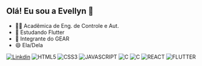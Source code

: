 ## Olá! Eu sou a Evellyn 👋

- 👩‍🎓 Acadêmica de Eng. de Controle e Aut.
- 🌱 Estudando Flutter
- 🤖 Integrante do GEAR
- 😄 Ela/Dela

[![Linkdin](https://img.shields.io/badge/LinkedIn-0077B5?style=for-the-badge&logo=linkedin&logoColor=white)](https://www.linkedin.com/in/evellyn-lindoso-serrão-1a5389236/)
![HTML5](https://img.shields.io/badge/HTML5-E34F26?style=for-the-badge&logo=html5&logoColor=white)
![CSS3](https://img.shields.io/badge/CSS3-1572B6?style=for-the-badge&logo=css3&logoColor=white)
![JAVASCRIPT](https://img.shields.io/badge/JavaScript-F7DF1E?style=for-the-badge&logo=javascript&logoColor=black)
![C](https://img.shields.io/badge/C-00599C?style=for-the-badge&logo=c&logoColor=white)
![C](https://img.shields.io/badge/C%2B%2B-00599C?style=for-the-badge&logo=c%2B%2B&logoColor=white)
![REACT](https://img.shields.io/badge/React-20232A?style=for-the-badge&logo=react&logoColor=61DAFB)
![FLUTTER](https://img.shields.io/badge/Flutter-02569B?style=for-the-badge&logo=flutter&logoColor=white)







